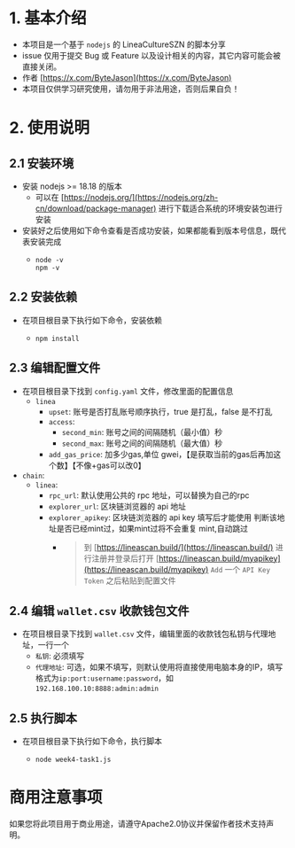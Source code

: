# 1. 基本介绍
- 本项目是一个基于 `nodejs` 的 LineaCultureSZN 的脚本分享
- issue 仅用于提交 Bug 或 Feature 以及设计相关的内容，其它内容可能会被直接关闭。
- 作者 [https://x.com/ByteJason](https://x.com/ByteJason)
- 本项目仅供学习研究使用，请勿用于非法用途，否则后果自负！


# 2. 使用说明

## 2.1 安装环境

- 安装 nodejs >= 18.18 的版本
  - 可以在 [https://nodejs.org/](https://nodejs.org/zh-cn/download/package-manager) 进行下载适合系统的环境安装包进行安装
- 安装好之后使用如下命令查看是否成功安装，如果都能看到版本号信息，既代表安装完成
  - ```
    node -v
    npm -v
    ```

## 2.2 安装依赖
- 在项目根目录下执行如下命令，安装依赖
  - ```
    npm install
    ```

## 2.3 编辑配置文件
- 在项目根目录下找到 `config.yaml` 文件，修改里面的配置信息
  - `linea`
    - `upset`: 账号是否打乱账号顺序执行，true 是打乱，false 是不打乱
    - `access`:
      - `second_min`: 账号之间的间隔随机（最小值）秒
      - `second_max`: 账号之间的间隔随机（最大值）秒
    - `add_gas_price`: 加多少gas,单位 gwei，【是获取当前的gas后再加这个数】【不像+gas可以改0】
- `chain`:
  - `linea`:
    - `rpc_url`: 默认使用公共的 rpc 地址，可以替换为自己的rpc
    - `explorer_url`: 区块链浏览器的 api 地址
    - `explorer_apikey`: 区块链浏览器的 api key 填写后才能使用 判断该地址是否已经mint过，如果mint过将不会重复 mint,自动跳过
      - > 到 [https://lineascan.build/](https://lineascan.build/) 进行注册并登录后打开 [https://lineascan.build/myapikey](https://lineascan.build/myapikey) `Add` 一个 `API Key Token` 之后粘贴到配置文件

## 2.4 编辑 `wallet.csv` 收款钱包文件
- 在项目根目录下找到 `wallet.csv` 文件，编辑里面的收款钱包私钥与代理地址，一行一个
  - `私钥`: 必须填写
  - `代理地址`: 可选，如果不填写，则默认使用将直接使用电脑本身的IP，填写格式为`ip:port:username:password`，如`192.168.100.10:8888:admin:admin`

## 2.5 执行脚本
- 在项目根目录下执行如下命令，执行脚本
  - ```shell
    node week4-task1.js
    ```

# 商用注意事项
如果您将此项目用于商业用途，请遵守Apache2.0协议并保留作者技术支持声明。
